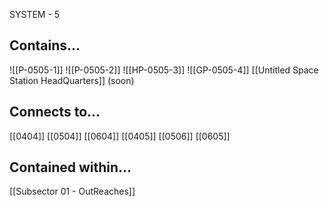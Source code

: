 SYSTEM - 5

## Contains...
![[P-0505-1]]
![[P-0505-2]]
![[HP-0505-3]]
![[GP-0505-4]]
[[Untitled Space Station HeadQuarters]] (soon)
## Connects to...
[[0404]] [[0504]] [[0604]]
[[0405]] [[0506]] [[0605]]
## Contained within...
[[Subsector 01 - OutReaches]]